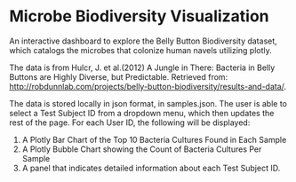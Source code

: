 # Microbe Biodiversity Visualization
An interactive dashboard to explore the Belly Button Biodiversity dataset, which catalogs the microbes that colonize human navels utilizing plotly.

The data is from Hulcr, J. et al.(2012) A Jungle in There: Bacteria in Belly Buttons are Highly Diverse, but Predictable. Retrieved from: http://robdunnlab.com/projects/belly-button-biodiversity/results-and-data/.

The data is stored locally in json format, in samples.json. The user is able to select a Test Subject ID from a dropdown menu, which then updates the rest of the page. For each User ID, the following will be displayed:
1. A Plotly Bar Chart of the Top 10 Bacteria Cultures Found in Each Sample
2. A Plotly Bubble Chart showing the Count of Bacteria Cultures Per Sample
3. A panel that indicates detailed information about each Test Subject ID.
